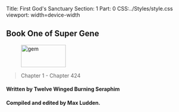 Title: First God's Sanctuary
Section: 1
Part: 0
CSS:../Styles/style.css
viewport: width=device-width

## Book One of Super Gene

<figure>
<img src="../Images/gem.gif" alt="gem" id="gem" width="120" height="60" />

</figure>

> Chapter 1 - Chapter 424


#### Written by Twelve Winged Burning Seraphim
#### Compiled and edited by Max Ludden.
